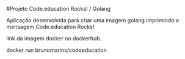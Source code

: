 #Projeto Code.education Rocks! / Golang

Aplicação desenvolvida para criar uma imagem golang imprimindo a
mensagem Code.education Rocks!

link da imagem docker no dockerhub.

docker run brunomarins/codeeducation
